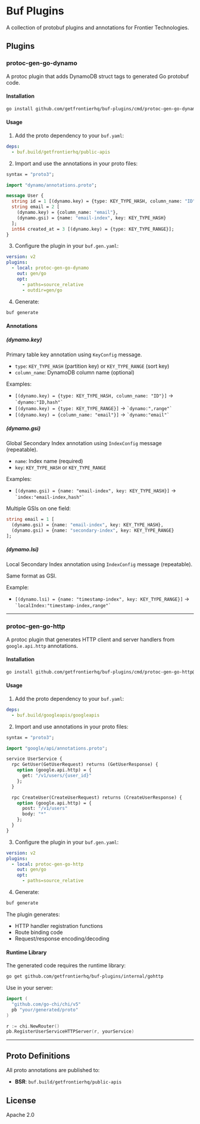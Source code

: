 # Buf Plugins

A collection of protobuf plugins and annotations for Frontier Technologies.

## Plugins

### protoc-gen-go-dynamo

A protoc plugin that adds DynamoDB struct tags to generated Go protobuf code.

#### Installation

```bash
go install github.com/getfrontierhq/buf-plugins/cmd/protoc-gen-go-dynamo@latest
```

#### Usage

1. Add the proto dependency to your `buf.yaml`:

```yaml
deps:
  - buf.build/getfrontierhq/public-apis
```

2. Import and use the annotations in your proto files:

```protobuf
syntax = "proto3";

import "dynamo/annotations.proto";

message User {
  string id = 1 [(dynamo.key) = {type: KEY_TYPE_HASH, column_name: "ID"}];
  string email = 2 [
    (dynamo.key) = {column_name: "email"},
    (dynamo.gsi) = {name: "email-index", key: KEY_TYPE_HASH}
  ];
  int64 created_at = 3 [(dynamo.key) = {type: KEY_TYPE_RANGE}];
}
```

3. Configure the plugin in your `buf.gen.yaml`:

```yaml
version: v2
plugins:
  - local: protoc-gen-go-dynamo
    out: gen/go
    opt:
      - paths=source_relative
      - outdir=gen/go
```

4. Generate:

```bash
buf generate
```

#### Annotations

##### (dynamo.key)

Primary table key annotation using `KeyConfig` message.

- `type`: `KEY_TYPE_HASH` (partition key) or `KEY_TYPE_RANGE` (sort key)
- `column_name`: DynamoDB column name (optional)

Examples:
- `[(dynamo.key) = {type: KEY_TYPE_HASH, column_name: "ID"}]` → `` `dynamo:"ID,hash"` ``
- `[(dynamo.key) = {type: KEY_TYPE_RANGE}]` → `` `dynamo:",range"` ``
- `[(dynamo.key) = {column_name: "email"}]` → `` `dynamo:"email"` ``

##### (dynamo.gsi)

Global Secondary Index annotation using `IndexConfig` message (repeatable).

- `name`: Index name (required)
- `key`: `KEY_TYPE_HASH` or `KEY_TYPE_RANGE`

Examples:
- `[(dynamo.gsi) = {name: "email-index", key: KEY_TYPE_HASH}]` → `` `index:"email-index,hash"` ``

Multiple GSIs on one field:
```protobuf
string email = 1 [
  (dynamo.gsi) = {name: "email-index", key: KEY_TYPE_HASH},
  (dynamo.gsi) = {name: "secondary-index", key: KEY_TYPE_RANGE}
];
```

##### (dynamo.lsi)

Local Secondary Index annotation using `IndexConfig` message (repeatable).

Same format as GSI.

Example:
- `[(dynamo.lsi) = {name: "timestamp-index", key: KEY_TYPE_RANGE}]` → `` `localIndex:"timestamp-index,range"` ``

---

### protoc-gen-go-http

A protoc plugin that generates HTTP client and server handlers from `google.api.http` annotations.

#### Installation

```bash
go install github.com/getfrontierhq/buf-plugins/cmd/protoc-gen-go-http@latest
```

#### Usage

1. Add the proto dependency to your `buf.yaml`:

```yaml
deps:
  - buf.build/googleapis/googleapis
```

2. Import and use annotations in your proto files:

```protobuf
syntax = "proto3";

import "google/api/annotations.proto";

service UserService {
  rpc GetUser(GetUserRequest) returns (GetUserResponse) {
    option (google.api.http) = {
      get: "/v1/users/{user_id}"
    };
  }

  rpc CreateUser(CreateUserRequest) returns (CreateUserResponse) {
    option (google.api.http) = {
      post: "/v1/users"
      body: "*"
    };
  }
}
```

3. Configure the plugin in your `buf.gen.yaml`:

```yaml
version: v2
plugins:
  - local: protoc-gen-go-http
    out: gen/go
    opt:
      - paths=source_relative
```

4. Generate:

```bash
buf generate
```

The plugin generates:
- HTTP handler registration functions
- Route binding code
- Request/response encoding/decoding

#### Runtime Library

The generated code requires the runtime library:

```bash
go get github.com/getfrontierhq/buf-plugins/internal/gohttp
```

Use in your server:

```go
import (
  "github.com/go-chi/chi/v5"
  pb "your/generated/proto"
)

r := chi.NewRouter()
pb.RegisterUserServiceHTTPServer(r, yourService)
```

---

## Proto Definitions

All proto annotations are published to:
- **BSR**: `buf.build/getfrontierhq/public-apis`

## License

Apache 2.0
